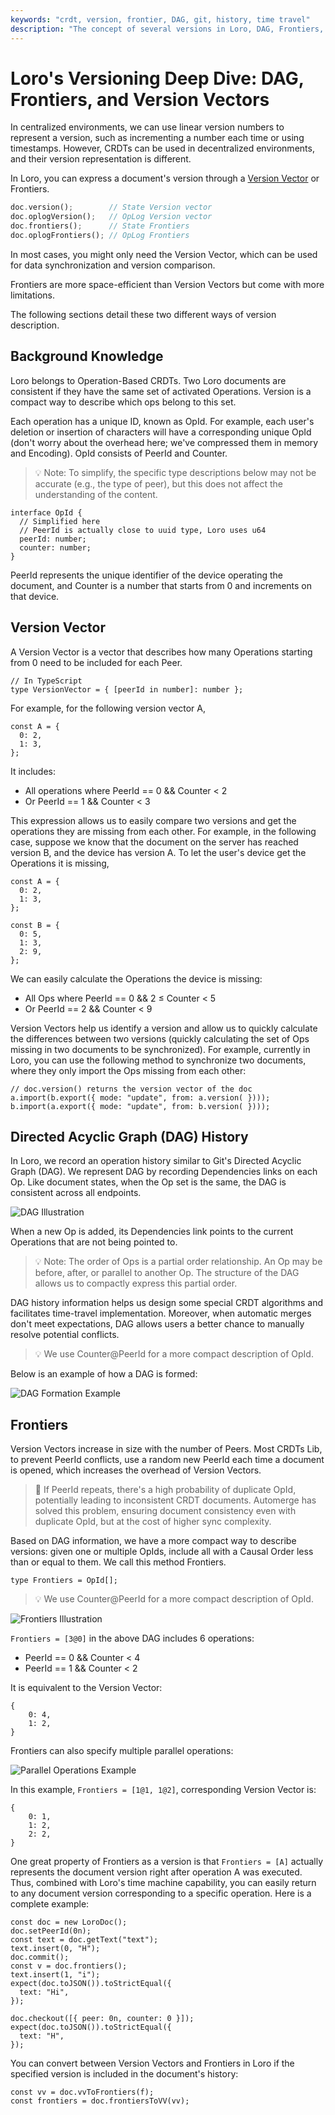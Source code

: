 ```yaml
---
keywords: "crdt, version, frontier, DAG, git, history, time travel"
description: "The concept of several versions in Loro, DAG, Frontiers, and Version Vectors"
---
```


# Loro's Versioning Deep Dive: DAG, Frontiers, and Version Vectors

In centralized environments, we can use linear version numbers to represent a
version, such as incrementing a number each time or using timestamps. However,
CRDTs can be used in decentralized environments, and their version
representation is different.

In Loro, you can express a document's version through a
[Version Vector](https://en.wikipedia.org/wiki/Version_vector) or Frontiers.

```rust
doc.version();        // State Version vector
doc.oplogVersion();   // OpLog Version vector
doc.frontiers();      // State Frontiers
doc.oplogFrontiers(); // OpLog Frontiers
```

In most cases, you might only need the Version Vector, which can be used for
data synchronization and version comparison.

Frontiers are more space-efficient than Version Vectors but come with more
limitations.

The following sections detail these two different ways of version description.

## Background Knowledge

Loro belongs to Operation-Based CRDTs. Two Loro documents are consistent if they
have the same set of activated Operations. Version is a compact way to describe
which ops belong to this set.

Each operation has a unique ID, known as OpId. For example, each user's deletion
or insertion of characters will have a corresponding unique OpId (don't worry
about the overhead here; we've compressed them in memory and Encoding). OpId
consists of PeerId and Counter.

> 💡 Note: To simplify, the specific type descriptions below may not be accurate
> (e.g., the type of peer), but this does not affect the understanding of the
> content.

```tsx
interface OpId {
  // Simplified here
  // PeerId is actually close to uuid type, Loro uses u64
  peerId: number;
  counter: number;
}
```

PeerId represents the unique identifier of the device operating the document,
and Counter is a number that starts from 0 and increments on that device.

## Version Vector

A Version Vector is a vector that describes how many Operations starting from 0
need to be included for each Peer.

```tsx
// In TypeScript
type VersionVector = { [peerId in number]: number };
```

For example, for the following version vector A,

```tsx
const A = {
  0: 2,
  1: 3,
};
```

It includes:

- All operations where PeerId == 0 && Counter < 2
- Or PeerId == 1 && Counter < 3

This expression allows us to easily compare two versions and get the operations
they are missing from each other. For example, in the following case, suppose we
know that the document on the server has reached version B, and the device has
version A. To let the user's device get the Operations it is missing,

```tsx
const A = {
  0: 2,
  1: 3,
};

const B = {
  0: 5,
  1: 3,
  2: 9,
};
```

We can easily calculate the Operations the device is missing:

- All Ops where PeerId == 0 && 2 ≤ Counter < 5
- Or PeerId == 2 && Counter < 9

Version Vectors help us identify a version and allow us to quickly calculate the
differences between two versions (quickly calculating the set of Ops missing in
two documents to be synchronized). For example, currently in Loro, you can use
the following method to synchronize two documents, where they only import the
Ops missing from each other:

```tsx
// doc.version() returns the version vector of the doc
a.import(b.export({ mode: "update", from: a.version( })));
b.import(a.export({ mode: "update", from: b.version( })));
```

## Directed Acyclic Graph (DAG) History

In Loro, we record an operation history similar to Git's Directed Acyclic Graph
(DAG). We represent DAG by recording Dependencies links on each Op. Like
document states, when the Op set is the same, the DAG is consistent across all
endpoints.

![DAG Illustration](./images/version-3.png)

When a new Op is added, its Dependencies link points to the current Operations
that are not being pointed to.

> 💡 Note: The order of Ops is a partial order relationship. An Op may be
> before, after, or parallel to another Op. The structure of the DAG allows us
> to compactly express this partial order.

DAG history information helps us design some special CRDT algorithms and
facilitates time-travel implementation. Moreover, when automatic merges don't
meet expectations, DAG allows users a better chance to manually resolve
potential conflicts.

> 💡 We use Counter@PeerId for a more compact description of OpId.

Below is an example of how a DAG is formed:

![DAG Formation Example](./images/version-0.png)

## Frontiers

Version Vectors increase in size with the number of Peers. Most CRDTs Lib, to
prevent PeerId conflicts, use a random new PeerId each time a document is
opened, which increases the overhead of Version Vectors.

> 📌 If PeerId repeats, there's a high probability of duplicate OpId,
> potentially leading to inconsistent CRDT documents. Automerge has solved this
> problem, ensuring document consistency even with duplicate OpId, but at the
> cost of higher sync complexity.

Based on DAG information, we have a more compact way to describe versions: given
one or multiple OpIds, include all with a Causal Order less than or equal to
them. We call this method Frontiers.

```tsx
type Frontiers = OpId[];
```

> 💡 We use Counter@PeerId for a more compact description of OpId.

![Frontiers Illustration](./images/version-1.png)

`Frontiers = [3@0]` in the above DAG includes 6 operations:

- PeerId == 0 && Counter < 4
- PeerId == 1 && Counter < 2

It is equivalent to the Version Vector:

```tsx
{
    0: 4,
    1: 2,
}
```

Frontiers can also specify multiple parallel operations:

![Parallel Operations Example](./images/version-2.png)

In this example, `Frontiers = [1@1, 1@2]`, corresponding Version Vector is:

```tsx
{
    0: 1,
    1: 2,
    2: 2,
}
```

One great property of Frontiers as a version is that `Frontiers = [A]` actually
represents the document version right after operation A was executed. Thus,
combined with Loro's time machine capability, you can easily return to any
document version corresponding to a specific operation. Here is a complete
example:

```tsx
const doc = new LoroDoc();
doc.setPeerId(0n);
const text = doc.getText("text");
text.insert(0, "H");
doc.commit();
const v = doc.frontiers();
text.insert(1, "i");
expect(doc.toJSON()).toStrictEqual({
  text: "Hi",
});

doc.checkout([{ peer: 0n, counter: 0 }]);
expect(doc.toJSON()).toStrictEqual({
  text: "H",
});
```

You can convert between Version Vectors and Frontiers in Loro if the specified
version is included in the document's history:

```tsx
const vv = doc.vvToFrontiers(f);
const frontiers = doc.frontiersToVV(vv);
```
